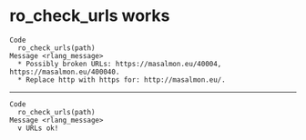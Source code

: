 # ro_check_urls works

    Code
      ro_check_urls(path)
    Message <rlang_message>
      * Possibly broken URLs: https://masalmon.eu/40004, https://masalmon.eu/400040.
      * Replace http with https for: http://masalmon.eu/.

---

    Code
      ro_check_urls(path)
    Message <rlang_message>
      v URLs ok!

